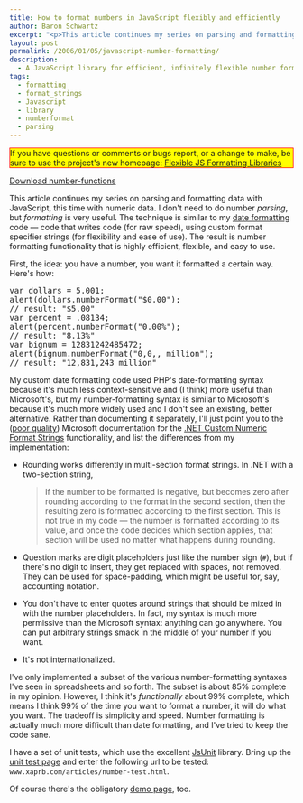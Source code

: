 ```yaml
---
title: How to format numbers in JavaScript flexibly and efficiently
author: Baron Schwartz
excerpt: "<p>This article continues my series on parsing and formatting data with JavaScript, this time with numeric data.  I don't need to do number <em>parsing</em>, but <em>formatting</em> is very useful.  The technique is similar to my date formatting code -- code that writes code, using custom format specifier strings.  The result is number formatting functionality I hope will be familiar and easy to use.</p>"
layout: post
permalink: /2006/01/05/javascript-number-formatting/
description:
  - A JavaScript library for efficient, infinitely flexible number formatting.
tags:
  - formatting
  - format_strings
  - Javascript
  - library
  - numberformat
  - parsing
---
```

<p style="border:solid red 1px; background:yellow">
  If you have questions or comments or bugs report, or a change to make, be sure to use the project's new homepage: <a href="http://code.google.com/p/flexible-js-formatting/">Flexible JS Formatting Libraries</a>
</p>

<p class="download">
  <a href="/articles/number-functions.zip">Download number-functions</a>
</p>

This article continues my series on parsing and formatting data with JavaScript, this time with numeric data. I don't need to do number *parsing*, but *formatting* is very useful. The technique is similar to my [date formatting][1] code &#8212; code that writes code (for raw speed), using custom format specifier strings (for flexibility and ease of use). The result is number formatting functionality that is highly efficient, flexible, and easy to use.

First, the idea: you have a number, you want it formatted a certain way. Here's how:

<pre>var dollars = 5.001;
alert(dollars.numberFormat("$0.00");
// result: "$5.00"
var percent = .08134;
alert(percent.numberFormat("0.00%");
// result: "8.13%"
var bignum = 12831242485472;
alert(bignum.numberFormat("0,0,, million");
// result: "12,831,243 million"</pre>

My custom date formatting code used PHP's date-formatting syntax because it's much less context-sensitive and (I think) more useful than Microsoft's, but my number-formatting syntax is similar to Microsoft's because it's much more widely used and I don't see an existing, better alternative. Rather than documenting it separately, I'll just point you to the ([poor quality][2]) Microsoft documentation for the [.NET Custom Numeric Format Strings][3] functionality, and list the differences from my implementation:

*   Rounding works differently in multi-section format strings. In .NET with a two-section string, 
    > If the number to be formatted is negative, but becomes zero after rounding according to the format in the second section, then the resulting zero is formatted according to the first section. This is not true in my code &#8212; the number is formatted according to its value, and once the code decides which section applies, that section will be used no matter what happens during rounding.

*   Question marks are digit placeholders just like the number sign (`#`), but if there's no digit to insert, they get replaced with spaces, not removed. They can be used for space-padding, which might be useful for, say, accounting notation.
*   You don't have to enter quotes around strings that should be mixed in with the number placeholders. In fact, my syntax is much more permissive than the Microsoft syntax: anything can go anywhere. You can put arbitrary strings smack in the middle of your number if you want.
*   It's not internationalized.

I've only implemented a subset of the various number-formatting syntaxes I've seen in spreadsheets and so forth. The subset is about 85% complete in my opinion. However, I think it's *functionally* about 99% complete, which means I think 99% of the time you want to format a number, it will do what you want. The tradeoff is simplicity and speed. Number formatting is actually much more difficult than date formatting, and I've tried to keep the code sane.

I have a set of unit tests, which use the excellent [JsUnit][4] library. Bring up the [unit test page][5] and enter the following url to be tested: `www.xaprb.com/articles/number-test.html`.

Of course there's the obligatory [demo page][6], too.

 [1]: /blog/2005/12/12/javascript-closures-for-runtime-efficiency/
 [2]: /blog/2005/12/30/excel-calc-number-formatting/
 [3]: http://msdn.microsoft.com/library/en-us/cpguide/html/cpconcustomnumericformatstrings.asp
 [4]: http://www.edwardh.com/jsunit/
 [5]: /jsunit/testRunner.html
 [6]: /articles/number-formatting-demo.html
